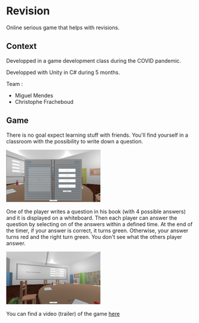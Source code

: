# Revision

Online serious game that helps with revisions.

## Context

Developped in a game development class during the COVID pandemic.

Developped with Unity in C# during 5 months.

Team : 
 - Miguel Mendes
 - Christophe Fracheboud

## Game

There is no goal expect learning stuff with friends. You'll find yourself in a classroom with the possibility to write down a question.

<img src="./Ressources/question.png" alt="Question" width="50%" />

One of the player writes a question in his book (with 4 possible answers) and it is displayed on a whiteboard. Then each player can answer the question by selecting on of the answers within a defined time. At the end of the timer, if your answer is correct, it turns green. Otherwise, your answer turns red and the right turn green. You don't see what the others player answer.

<img src="./Ressources/env.png" alt="Environment" width="50%" />

You can find a video (trailer) of the game [here](https://youtu.be/vldC69g1tFw) 
